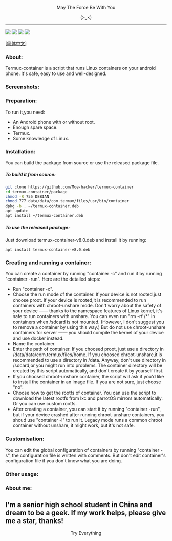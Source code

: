 <p align="center">May The Force Be With You</p>
<p align="center">(>_×)</p>         

-----------                   

![](https://img.shields.io/github/stars/Moe-hacker/termux-container)
![](https://img.shields.io/github/forks/Moe-hacker/termux-container)
![](https://img.shields.io/github/license/Moe-hacker/termux-container)
![](https://img.shields.io/badge/language-shell-green)

[[简体中文]](https://github.com/Moe-hacker/termux-container/blob/main/README-ZH.md)

### About:      
Termux-container is a script that runs Linux containers on your android phone. It's safe, easy to use and well-designed.      
### Screenshots:      

### Preparation:      
To run it,you need:      
- An Android phone with or without root.      
- Enough spare space.      
- Termux.      
- Some knowledge of Linux.      
### Installation:      
You can build the package from source or use the released package file.      
##### To build it from source:      
```sh
git clone https://github.com/Moe-hacker/termux-container
cd termux-container/package
chmod -R 755 DEBIAN
chmod 777 data/data/com.termux/files/usr/bin/container
dpkg -b . ~/termux-container.deb
apt update
apt install ~/termux-container.deb
```
##### To use the released package:      
Just download termux-container-v8.0.deb and install it by running:      
```
apt install termux-container-v8.0.deb
```
### Creating and running a container:      
You can create a container by running "container -c" and run it by running "container -run". Here are the detailed steps:    
- Run "container -c".      
- Choose the run mode of the container. If your device is not rooted,just choose proot. If your device is rooted,it is recommended to run containers with chroot-unshare mode. Don't worry about the safety of your device  —— thanks to the namespace features of Linux kernel, it's safe to run containers with unshare. You can even run "rm -rf /*" in containers when /sdcard is not mounted. (However, I don't suggest you to remove a container by using this way.) But do not use chroot-unshare containers for server —— you should compile the kernel of your device and use docker instead.       
- Name the container.      
- Enter the path of container. If you choosed proot, just use a directory in /data/data/com.termux/files/home. If you choosed chroot-unshare,it is recommended to use a directory in /data. Anyway, don't use directory in /sdcard,or you might run into problems. The container directory will be created by this script automatically, and don't create it by yourself first.      
- If you choosed chroot-unshare container, the script will ask if you'd like to install the container in an image file. If you are not sure, just choose "no".      
- Choose how to get the rootfs of container. You can use the script to download the latest rootfs from lxc and parrotOS mirrors automatically. Or you can use custom rootfs.      
- After creating a container, you can start it by running "container -run", but if your device crashed after running chroot-unshare containers, you shoud use "container -l" to run it. Legacy mode runs a common chroot container without unshare, it might work, but it's not safe.      
### Customisation:      
You can edit the global configuration of containers by running "container -s", the configuration file is written with comments. But don't edit container's configuration file if you don't know what you are doing.      
### Other usage:      
### About me:      
I'm a senior high school student in China and dream to be a geek. If my work helps, please give me a star, thanks!       
--------
<p align="center">Try Everything</p>         
